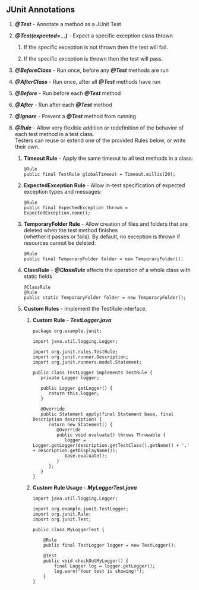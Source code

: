 ## JUnit Annotations

1. ***@Test*** - Annotate a method as a JUnit Test

1. ***@Test(expected=...)*** - Expect a specific exception class thrown

    1. If the specific exception is not thrown then the test will fail.

    1. If the specific exception is thrown then the test will pass.

1. ***@BeforeClass*** - Run once, before any ***@Test*** methods are run

1. ***@AfterClass*** - Run once, after all ***@Test*** methods have run

1. ***@Before*** - Run before each ***@Test*** method

1. ***@After*** - Run after each ***@Test*** method

1. ***@Ignore*** - Prevent a ***@Test*** method from running

1. ***@Rule*** - Allow very flexible addition or redefinition of the behavior of each test method in a test class.\
   Testers can reuse or extend one of the provided Rules below, or write their own.

    1. **Timeout Rule** - Apply the same timeout to all test methods in a class:
       ```
       @Rule
       public final TestRule globalTimeout = Timeout.millis(20);

    1. **ExpectedException Rule** - Allow in-test specification of expected exception types and messages:
       ```
       @Rule
       public final ExpectedException thrown = ExpectedException.none();

    1. **TemporaryFolder Rule** - Allow creation of files and folders that are deleted when the test method finishes\
       (whether it passes or fails). By default, no exception is thrown if resources cannot be deleted:
       ```
       @Rule
       public final TemporaryFolder folder = new TemporaryFolder();

    1. **ClassRule** - ***@ClassRule*** affects the operation of a whole class with static fields
        ```
       @ClassRule
       @Rule
       public static TemporaryFolder folder = new TemporaryFolder();

    1. **Custom Rules** - Implement the TestRule interface.

        1. **Custom Rule** - ***TestLogger.java***
           ```
           package org.example.junit;

           import java.util.logging.Logger;

           import org.junit.rules.TestRule;
           import org.junit.runner.Description;
           import org.junit.runners.model.Statement;

           public class TestLogger implements TestRule {
              private Logger logger;

              public Logger getLogger() {
                 return this.logger;
              }

              @Override
              public Statement apply(final Statement base, final Description description) {
                 return new Statement() {
                    @Override
                    public void evaluate() throws Throwable {
                       logger = Logger.getLogger(description.getTestClass().getName() + '.' + description.getDisplayName());
                       base.evaluate();
                    }
                 };
              }
           }

        1. **Custom Rule Usage** - ***MyLoggerTest.java***
            ```
            import java.util.logging.Logger;
   
            import org.example.junit.TestLogger;
            import org.junit.Rule;
            import org.junit.Test;
   
            public class MyLoggerTest {
   
                @Rule
                public final TestLogger logger = new TestLogger();
   
                @Test
                public void checkOutMyLogger() {
                    final Logger log = logger.getLogger();
                    log.warn("Your test is showing!");
                }
            }